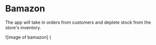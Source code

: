 # Bamazon

The app will take in orders from customers and deplete stock from the store's inventory. 


![image of bamazon]
(
